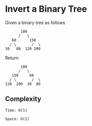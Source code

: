 # Invert a Binary Tree

Given a binary tree as follows

	   	   100		
	 	  /   \		
	   60      150
	  / \		/  \
	30	 80  120 200
	 	 	  
Return

	   	   100		
	 	  /   \		
	   150     60
	  / \		/  \
	120	 200  30  80
	  

## Complexity
	Time: O(1)
	
	Space: O(1) 
	